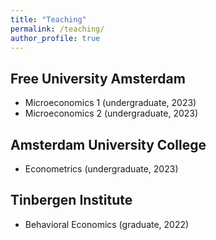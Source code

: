 ```yaml
---
title: "Teaching"
permalink: /teaching/
author_profile: true
---
```


<p align="justify">  
  
</p>

## Free University Amsterdam

- Microeconomics 1 (undergraduate, 2023)
- Microeconomics 2 (undergraduate, 2023)

## Amsterdam University College

- Econometrics (undergraduate, 2023)


## Tinbergen Institute

- Behavioral Economics (graduate, 2022)
